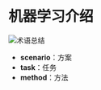 # 机器学习介绍 #
![术语总结](https://i.imgur.com/w3m9SiM.png)

- **scenario**：方案
- **task**：任务
- **method**：方法